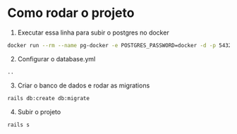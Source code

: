 # Como rodar o projeto
1. Executar essa linha para subir o postgres no docker
```bash
docker run --rm --name pg-docker -e POSTGRES_PASSWORD=docker -d -p 5432:5432 -v $HOME/docker/volumes/postgres:/var/lib/postgresql/data postgres:12.4
```
2. Configurar o database.yml
```bash
..
```
3. Criar o banco de dados e rodar as migrations
```bash
rails db:create db:migrate
```
4. Subir o projeto
```bash
rails s
```
